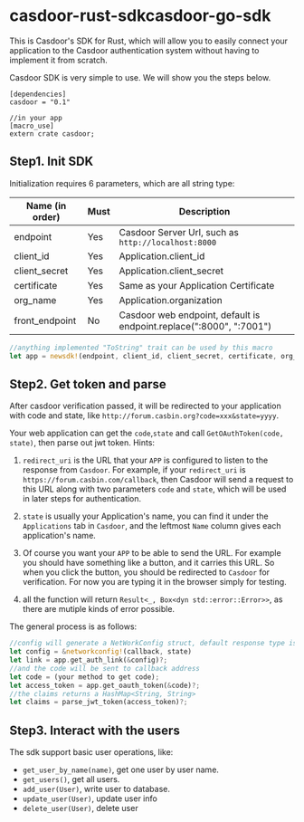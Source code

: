 # casdoor-rust-sdkcasdoor-go-sdk

This is Casdoor's SDK for Rust, which will allow you to easily connect your application to the Casdoor authentication system without having to implement it from scratch.

Casdoor SDK is very simple to use. We will show you the steps below.

```
[dependencies]
casdoor = "0.1"

//in your app
[macro_use]
extern crate casdoor;
```

## Step1. Init SDK

Initialization requires 6 parameters, which are all string type:

| Name (in order)  | Must | Description                                                        |
| ---------------- | ---- | ------------------------------------------------------------------ |
| endpoint         | Yes  | Casdoor Server Url, such as `http://localhost:8000`                |
| client_id        | Yes  | Application.client_id                                              |
| client_secret    | Yes  | Application.client_secret                                          |
| certificate      | Yes  | Same as your Application Certificate                               |
| org_name         | Yes  | Application.organization                                           |
| front_endpoint   | No   | Casdoor web endpoint, default is endpoint.replace(":8000", ":7001")|

```rust
//anything implemented "ToString" trait can be used by this macro
let app = newsdk!(endpoint, client_id, client_secret, certificate, org_name);
```

## Step2. Get token and parse

After casdoor verification passed, it will be redirected to your application with code and state, like `http://forum.casbin.org?code=xxx&state=yyyy`.

Your web application can get the `code`,`state` and call `GetOAuthToken(code, state)`, then parse out jwt token.
Hints:  

1. `redirect_uri` is the URL that your `APP` is configured to
listen to the response from `Casdoor`. For example, if your `redirect_uri` is `https://forum.casbin.com/callback`, then Casdoor will send a request to this URL along with two parameters `code` and `state`, which will be used in later steps for authentication.   

2. `state` is usually your Application's name, you can find it under the `Applications` tab in `Casdoor`, and the leftmost `Name` column gives each application's name. 

3. Of course you want your `APP` to be able to send the URL. For example you should have something like a button, and it carries this URL. So when you click the button, you should be redirected to `Casdoor` for verification. For now you are typing it in the browser simply for testing.
   
4. all the function will return `Result<_, Box<dyn std::error::Error>>`, as there are mutiple kinds of error possible.

The general process is as follows:

```rust
//config will generate a NetWorkConfig struct, default response type is "code", and default scope is "read"
let config = &networkconfig!(callback, state)
let link = app.get_auth_link(&config)?;
//and the code will be sent to callback address
let code = (your method to get code);
let access_token = app.get_oauth_token(&code)?;
//the claims returns a HashMap<String, String>
let claims = parse_jwt_token(access_token)?;


```

## Step3. Interact with the users

The sdk support basic user operations, like:

- `get_user_by_name(name)`, get one user by user name.
- `get_users()`, get all users.
- `add_user(User)`, write user to database.
- `update_user(User)`, update user info
- `delete_user(User)`, delete user
